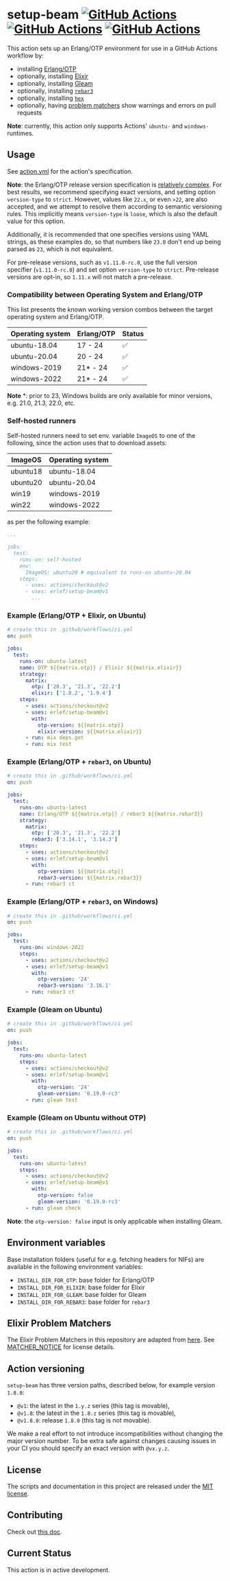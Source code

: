 <!-- markdownlint-disable MD013 -->
# setup-beam [![GitHub Actions][action-img]][action] [![GitHub Actions][ubuntu-img]][ubuntu] [![GitHub Actions][windows-img]][windows]

[action]: https://github.com/erlef/setup-beam
[action-img]: https://github.com/erlef/setup-beam/workflows/action/badge.svg
[ubuntu]: https://github.com/erlef/setup-beam
[ubuntu-img]: https://github.com/erlef/setup-beam/workflows/ubuntu/badge.svg
[windows]: https://github.com/erlef/setup-beam
[windows-img]: https://github.com/erlef/setup-beam/workflows/windows/badge.svg

This action sets up an Erlang/OTP environment for use in a GitHub Actions
workflow by:

- installing [Erlang/OTP](https://www.erlang.org/)
- optionally, installing [Elixir](https://elixir-lang.org/)
- optionally, installing [Gleam](https://gleam.run/)
- optionally, installing [`rebar3`](https://www.rebar3.org/)
- optionally, installing [`hex`](https://hex.pm/)
- optionally, having
  [problem matchers](https://github.com/actions/toolkit/blob/main/docs/problem-matchers.md) show
  warnings and errors on pull requests

**Note**: currently, this action only supports Actions' `ubuntu-` and `windows-` runtimes.

## Usage

See [action.yml](action.yml) for the action's specification.

**Note**: the Erlang/OTP release version specification is [relatively
complex](http://erlang.org/doc/system_principles/versions.html#version-scheme).
For best results, we recommend specifying exact
versions, and setting option `version-type` to `strict`.
However, values like `22.x`, or even `>22`, are also accepted, and we attempt to resolve them
according to semantic versioning rules. This implicitly means `version-type` is `loose`,
which is also the default value for this option.

Additionally, it is recommended that one specifies versions
using YAML strings, as these examples do, so that numbers like `23.0` don't
end up being parsed as `23`, which is not equivalent.

For pre-release versions, such as `v1.11.0-rc.0`, use the full version
specifier (`v1.11.0-rc.0`) and set option `version-type` to `strict`. Pre-release versions are
opt-in, so `1.11.x` will not match a pre-release.

### Compatibility between Operating System and Erlang/OTP

This list presents the known working version combos between the target operating system
and Erlang/OTP.

| Operating system | Erlang/OTP | Status
|-                 |-           |-
| ubuntu-18.04     | 17 - 24    | ✅
| ubuntu-20.04     | 20 - 24    | ✅
| windows-2019     | 21* - 24   | ✅
| windows-2022     | 21* - 24   | ✅

**Note** *: prior to 23, Windows builds are only available for minor versions, e.g. 21.0, 21.3, 22.0, etc.

### Self-hosted runners

Self-hosted runners need to set env. variable `ImageOS` to one of the following, since the action
uses that to download assets:

| ImageOS  | Operating system
|-         |-
| ubuntu18 | ubuntu-18.04
| ubuntu20 | ubuntu-20.04
| win19    | windows-2019
| win22    | windows-2022

as per the following example:

```yaml
...

jobs:
  test:
    runs-on: self-hosted
    env:
      ImageOS: ubuntu20 # equivalent to runs-on ubuntu-20.04
    steps:
      - uses: actions/checkout@v2
      - uses: erlef/setup-beam@v1
        ...
```

### Example (Erlang/OTP + Elixir, on Ubuntu)

```yaml
# create this in .github/workflows/ci.yml
on: push

jobs:
  test:
    runs-on: ubuntu-latest
    name: OTP ${{matrix.otp}} / Elixir ${{matrix.elixir}}
    strategy:
      matrix:
        otp: ['20.3', '21.3', '22.2']
        elixir: ['1.8.2', '1.9.4']
    steps:
      - uses: actions/checkout@v2
      - uses: erlef/setup-beam@v1
        with:
          otp-version: ${{matrix.otp}}
          elixir-version: ${{matrix.elixir}}
      - run: mix deps.get
      - run: mix test
```

### Example (Erlang/OTP + `rebar3`, on Ubuntu)

```yaml
# create this in .github/workflows/ci.yml
on: push

jobs:
  test:
    runs-on: ubuntu-latest
    name: Erlang/OTP ${{matrix.otp}} / rebar3 ${{matrix.rebar3}}
    strategy:
      matrix:
        otp: ['20.3', '21.3', '22.2']
        rebar3: ['3.14.1', '3.14.3']
    steps:
      - uses: actions/checkout@v2
      - uses: erlef/setup-beam@v1
        with:
          otp-version: ${{matrix.otp}}
          rebar3-version: ${{matrix.rebar3}}
      - run: rebar3 ct
```

### Example (Erlang/OTP + `rebar3`, on Windows)

```yaml
# create this in .github/workflows/ci.yml
on: push

jobs:
  test:
    runs-on: windows-2022
    steps:
      - uses: actions/checkout@v2
      - uses: erlef/setup-beam@v1
        with:
          otp-version: '24'
          rebar3-version: '3.16.1'
      - run: rebar3 ct
```

### Example (Gleam on Ubuntu)

```yaml
# create this in .github/workflows/ci.yml
on: push

jobs:
  test:
    runs-on: ubuntu-latest
    steps:
      - uses: actions/checkout@v2
      - uses: erlef/setup-beam@v1
        with:
          otp-version: '24'
          gleam-version: '0.19.0-rc3'
      - run: gleam test
```

### Example (Gleam on Ubuntu without OTP)

```yaml
# create this in .github/workflows/ci.yml
on: push

jobs:
  test:
    runs-on: ubuntu-latest
    steps:
      - uses: actions/checkout@v2
      - uses: erlef/setup-beam@v1
        with:
          otp-version: false
          gleam-version: '0.19.0-rc3'
      - run: gleam check
```

**Note**: the `otp-version: false` input is only applicable when installing Gleam.

## Environment variables

Base installation folders (useful for e.g. fetching headers for NIFs) are available in the following
environment variables:

- `INSTALL_DIR_FOR_OTP`: base folder for Erlang/OTP
- `INSTALL_DIR_FOR_ELIXIR`: base folder for Elixir
- `INSTALL_DIR_FOR_GLEAM`: base folder for Gleam
- `INSTALL_DIR_FOR_REBAR3`: base folder for `rebar3`

## Elixir Problem Matchers

The Elixir Problem Matchers in this repository are adapted from
[here](https://github.com/fr1zle/vscode-elixir/blob/45eddb589acd7ac98e0c7305d1c2b24668ca709a/package.json#L70-L118).
See [MATCHER_NOTICE](MATCHER_NOTICE.md) for license details.

## Action versioning

`setup-beam` has three version paths, described below, for example version `1.8.0`:

- `@v1`: the latest in the `1.y.z` series (this tag is movable),
- `@v1.8`: the latest in the `1.8.z` series (this tag is movable),
- `@v1.8.0`: release `1.8.0` (this tag is not movable).

We make a real effort to not introduce incompatibilities without changing the major
version number. To be extra safe against changes causing issues in your CI you should specify
an exact version with `@vx.y.z`.

## License

The scripts and documentation in this project are released under the [MIT license](LICENSE.md).

## Contributing

Check out [this doc](CONTRIBUTING.md).

## Current Status

This action is in active development.
